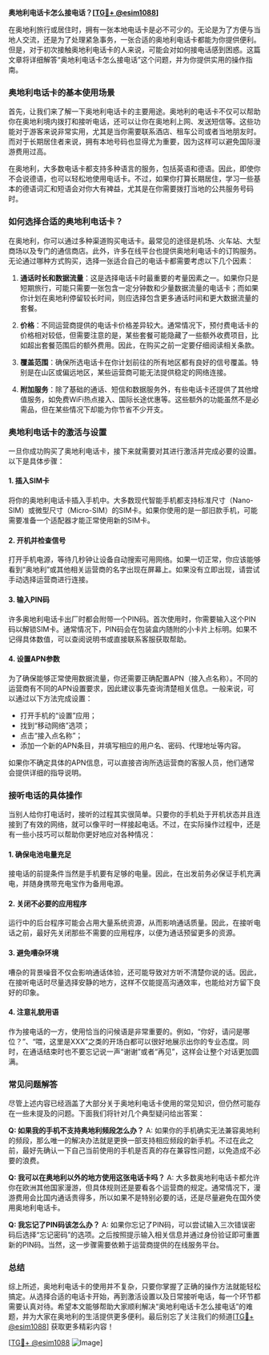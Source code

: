 **奥地利电话卡怎么接电话？[[TG💪+ @esim1088](https://t.me/s/esim1088)]**

在奥地利旅行或居住时，拥有一张本地电话卡是必不可少的。无论是为了方便与当地人交流，还是为了处理紧急事务，一张合适的奥地利电话卡都能为你提供便利。但是，对于初次接触奥地利电话卡的人来说，可能会对如何接电话感到困惑。这篇文章将详细解答“奥地利电话卡怎么接电话”这个问题，并为你提供实用的操作指南。

### 奥地利电话卡的基本使用场景

首先，让我们来了解一下奥地利电话卡的主要用途。奥地利的电话卡不仅可以帮助你在奥地利境内拨打和接听电话，还可以让你在奥地利上网、发送短信等。这些功能对于游客来说非常实用，尤其是当你需要联系酒店、租车公司或者当地朋友时。而对于长期居住者来说，拥有本地号码也显得尤为重要，因为这样可以避免国际漫游费用过高。

在奥地利，大多数电话卡都支持多种语言的服务，包括英语和德语。因此，即使你不会说德语，也可以轻松地使用电话卡。不过，如果你打算长期居住，学习一些基本的德语词汇和短语会对你大有裨益，尤其是在你需要拨打当地的公共服务号码时。

### 如何选择合适的奥地利电话卡？

在奥地利，你可以通过多种渠道购买电话卡。最常见的途径是机场、火车站、大型商场以及专门的通信商店。此外，许多在线平台也提供奥地利电话卡的订购服务。无论通过哪种方式购买，选择一张适合自己的电话卡都需要考虑以下几个因素：

1. **通话时长和数据流量**：这是选择电话卡时最重要的考量因素之一。如果你只是短期旅行，可能只需要一张包含一定分钟数和少量数据流量的电话卡；而如果你计划在奥地利停留较长时间，则应选择包含更多通话时间和更大数据流量的套餐。
   
2. **价格**：不同运营商提供的电话卡价格差异较大。通常情况下，预付费电话卡的价格相对较低，但需要注意的是，某些套餐可能隐藏了一些额外收费项目，比如超出套餐范围后的额外费用。因此，在购买之前一定要仔细阅读相关条款。

3. **覆盖范围**：确保所选电话卡在你计划前往的所有地区都有良好的信号覆盖。特别是在山区或偏远地区，某些运营商可能无法提供稳定的网络连接。

4. **附加服务**：除了基础的通话、短信和数据服务外，有些电话卡还提供了其他增值服务，如免费WiFi热点接入、国际长途优惠等。这些额外的功能虽然不是必需品，但在某些情况下却能为你节省不少开支。

### 奥地利电话卡的激活与设置

一旦你成功购买了奥地利电话卡，接下来就需要对其进行激活并完成必要的设置。以下是具体步骤：

#### 1. 插入SIM卡
将你的奥地利电话卡插入手机中。大多数现代智能手机都支持标准尺寸（Nano-SIM）或微型尺寸（Micro-SIM）的SIM卡。如果你使用的是一部旧款手机，可能需要准备一个适配器才能正常使用新的SIM卡。

#### 2. 开机并检查信号
打开手机电源，等待几秒钟让设备自动搜索可用网络。如果一切正常，你应该能够看到“奥地利”或其他相关运营商的名字出现在屏幕上。如果没有立即出现，请尝试手动选择运营商进行连接。

#### 3. 输入PIN码
许多奥地利电话卡出厂时都会附带一个PIN码。首次使用时，你需要输入这个PIN码以解锁SIM卡。通常情况下，PIN码会在包装盒内随附的小卡片上标明。如果不记得具体数值，可以查阅说明书或直接联系客服获取帮助。

#### 4. 设置APN参数
为了确保能够正常使用数据流量，你还需要正确配置APN（接入点名称）。不同的运营商有不同的APN设置要求，因此建议事先查询清楚相关信息。一般来说，可以通过以下方法完成设置：
   - 打开手机的“设置”应用；
   - 找到“移动网络”选项；
   - 点击“接入点名称”；
   - 添加一个新的APN条目，并填写相应的用户名、密码、代理地址等内容。

如果你不确定具体的APN信息，可以直接咨询所选运营商的客服人员，他们通常会提供详细的指导说明。

### 接听电话的具体操作

当别人给你打电话时，接听的过程其实很简单。只要你的手机处于开机状态并且连接到了有效的网络，就可以像平时一样接起电话。不过，在实际操作过程中，还是有一些小技巧可以帮助你更好地应对各种情况：

#### 1. 确保电池电量充足
接电话的前提条件当然是手机要有足够的电量。因此，在出发前务必保证手机充满电，并随身携带充电宝作为备用电源。

#### 2. 关闭不必要的应用程序
运行中的后台程序可能会占用大量系统资源，从而影响通话质量。因此，在接听电话之前，最好先关闭那些不需要的应用程序，以便为通话预留更多的资源。

#### 3. 避免嘈杂环境
嘈杂的背景噪音不仅会影响通话体验，还可能导致对方听不清楚你说的话。因此，在接听电话时尽量选择安静的地方，这样不仅能提高沟通效率，也能给对方留下良好的印象。

#### 4. 注意礼貌用语
作为接电话的一方，使用恰当的问候语是非常重要的。例如，“你好，请问是哪位？”、“喂，这里是XXX”之类的开场白都可以很好地展示出你的专业态度。同时，在通话结束时也不要忘记说一声“谢谢”或者“再见”，这样会让整个对话更加圆满。

### 常见问题解答

尽管上述内容已经涵盖了大部分关于奥地利电话卡使用的常见知识，但仍然可能存在一些未提及的问题。下面我们将针对几个典型疑问给出答案：

**Q: 如果我的手机不支持奥地利频段怎么办？**
A: 如果你的手机确实无法兼容奥地利的频段，那么唯一的解决办法就是更换一部支持相应频段的新手机。不过在此之前，最好先确认一下自己当前使用的手机是否真的存在兼容性问题，以免造成不必要的浪费。

**Q: 我可以在奥地利以外的地方使用这张电话卡吗？**
A: 大多数奥地利电话卡都允许你在欧洲其他国家漫游，但具体规则还是要看各个运营商的规定。通常情况下，漫游费用会比国内通话贵得多，所以如果不是特别必要的话，还是尽量避免在国外使用奥地利电话卡。

**Q: 我忘记了PIN码该怎么办？**
A: 如果你忘记了PIN码，可以尝试输入三次错误密码后选择“忘记密码”的选项。之后按照提示输入相关信息并通过身份验证即可重置新的PIN码。当然，这一步骤需要依赖于运营商提供的在线服务平台。

### 总结

综上所述，奥地利电话卡的使用并不复杂，只要你掌握了正确的操作方法就能轻松搞定。从选择合适的电话卡开始，再到激活设置以及日常接听电话，每一个环节都需要认真对待。希望本文能够帮助大家顺利解决“奥地利电话卡怎么接电话”的难题，并为大家在奥地利的生活提供更多便利。最后别忘了关注我们的频道[[TG💪+ @esim1088](https://t.me/s/esim1088)] 获取更多精彩内容！ 

[[TG💪+ @esim1088](https://t.me/s/esim1088) ![Image](https://i.postimg.cc/4NQfJmqS/Snipaste-2025-05-13-00-14-12.png)]